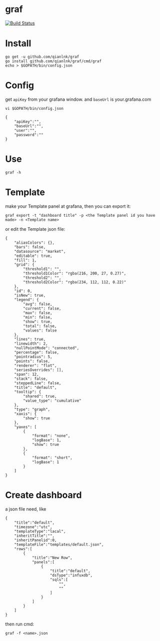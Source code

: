# graf

[![Build Status](https://travis-ci.org/qianlnk/graf.svg?branch=master)](https://travis-ci.org/qianlnk/graf)

# Install

```golang
go get -u github.com/qianlnk/graf
go install github.com/qianlnk/graf/cmd/graf
echo > $GOPATH/bin/config.json
```

# Config

get `apiKey` from your grafana window. and `baseUrl` is your.grafana.com
 
```golang
vi $GOPATH/bin/config.json

{
	"apiKey":"",
	"baseUrl":"",
	"user":"",
	"password":""
}

```

# Use

```golang
graf -h
```
# Template

make your Template panel at grafana, then you can export it:

```golang
graf export -t "dashboard title" -p <the Template panel id you have made> -n <Template name>
```
or edit the Template json file:

```golang
{
    "aliasColors": {},
    "bars": false,
    "datasource": "market",
    "editable": true,
    "fill": 1,
    "grid": {
        "threshold1": "",
        "threshold1Color": "rgba(216, 200, 27, 0.27)",
        "threshold2": "",
        "threshold2Color": "rgba(234, 112, 112, 0.22)"
    },
    "id": 0,
    "isNew": true,
    "legend": {
        "avg": false,
        "current": false,
        "max": false,
        "min": false,
        "show": true,
        "total": false,
        "values": false
    },
    "lines": true,
    "linewidth": 2,
    "nullPointMode": "connected",
    "percentage": false,
    "pointradius": 5,
    "points": false,
    "renderer": "flot",
    "seriesOverrides": [],
    "span": 12,
    "stack": false,
    "steppedLine": false,
    "title": "default",
    "tooltip": {
        "shared": true,
        "value_type": "cumulative"
    },
    "type": "graph",
    "xaxis": {
        "show": true
    },
    "yaxes": [
        {
            "format": "none",
            "logBase": 1,
            "show": true
        },
        {
            "format": "short",
            "logBase": 1
        }
    ]
}
```
# Create dashboard

a json file need, like
```golang
{
	"title":"default",
	"timezone":"utc",
	"templateType":"lacal",
	"inheritTitle":"",
	"inheritPanelid":0,
	"templateFile":"templates/default.json",
	"rows":[
		{
			"title":"New Row",
			"panels":[
				{
					"title":"default",
					"dsType":"infuxdb",
					"sqls":[
						"",
						""
					]
				}
			]
		}
	]
}
```

then run cmd:
```golang
graf -f <name>.json
```